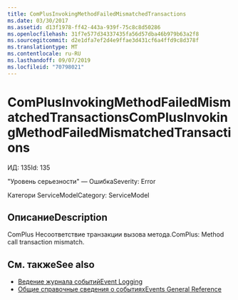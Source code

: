 ```yaml
---
title: ComPlusInvokingMethodFailedMismatchedTransactions
ms.date: 03/30/2017
ms.assetid: d13f1978-ff42-443a-939f-75c8c8d50286
ms.openlocfilehash: 31f7e577d34337435fa56d57dba46b979b63a2f8
ms.sourcegitcommit: d2e1dfa7ef2d4e9ffae3d431cf6a4ffd9c8d378f
ms.translationtype: MT
ms.contentlocale: ru-RU
ms.lasthandoff: 09/07/2019
ms.locfileid: "70798021"
---
```

# <a name="complusinvokingmethodfailedmismatchedtransactions"></a><span data-ttu-id="c7d64-102">ComPlusInvokingMethodFailedMismatchedTransactions</span><span class="sxs-lookup"><span data-stu-id="c7d64-102">ComPlusInvokingMethodFailedMismatchedTransactions</span></span>
<span data-ttu-id="c7d64-103">ИД: 135</span><span class="sxs-lookup"><span data-stu-id="c7d64-103">Id: 135</span></span>  
  
 <span data-ttu-id="c7d64-104">"Уровень серьезности" — Ошибка</span><span class="sxs-lookup"><span data-stu-id="c7d64-104">Severity: Error</span></span>  
  
 <span data-ttu-id="c7d64-105">Категори ServiceModel</span><span class="sxs-lookup"><span data-stu-id="c7d64-105">Category: ServiceModel</span></span>  
  
## <a name="description"></a><span data-ttu-id="c7d64-106">Описание</span><span class="sxs-lookup"><span data-stu-id="c7d64-106">Description</span></span>  
 <span data-ttu-id="c7d64-107">ComPlus Несоответствие транзакции вызова метода.</span><span class="sxs-lookup"><span data-stu-id="c7d64-107">ComPlus: Method call transaction mismatch.</span></span>  
  
## <a name="see-also"></a><span data-ttu-id="c7d64-108">См. также</span><span class="sxs-lookup"><span data-stu-id="c7d64-108">See also</span></span>

- [<span data-ttu-id="c7d64-109">Ведение журнала событий</span><span class="sxs-lookup"><span data-stu-id="c7d64-109">Event Logging</span></span>](index.md)
- [<span data-ttu-id="c7d64-110">Общие справочные сведения о событиях</span><span class="sxs-lookup"><span data-stu-id="c7d64-110">Events General Reference</span></span>](events-general-reference.md)
